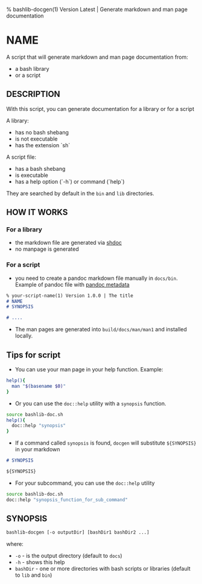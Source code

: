 % bashlib-docgen(1) Version Latest | Generate markdown and man page documentation
# NAME

A script that will generate markdown and man page documentation from:

* a bash library 
* or a script

## DESCRIPTION

With this script, you can generate documentation for a library or for a script

A library:

* has no bash shebang
* is not executable
* has the extension \`sh\`

A script file:

* has a bash shebang
* is executable
* has a help option (\`-h\`) or command (\`help\`)

They are searched by default in the `bin` and `lib` directories.

## HOW IT WORKS

### For a library

  * the markdown file are generated via [shdoc](https://github.com/reconquest/shdoc)
  * no manpage is generated

### For a script
  * you need to create a pandoc markdown file manually in `docs/bin`. Example of pandoc file with [pandoc metadata](https://pandoc.org/MANUAL.html#metadata-blocks)
```markdown
% your-script-name(1) Version 1.0.0 | The title
# NAME
# SYNOPSIS

# ....
```
  * The man pages are generated into `build/docs/man/man1` and installed locally.

## Tips for script

  * You can use your man page in your help function. Example:
```bash
help(){
  man "$(basename $0)"
}
```
  * Or you can use the `doc::help` utility with a `synopsis` function.
```bash
source bashlib-doc.sh
help(){
  doc::help "synopsis"
}
```
  * If a command called `synopsis` is found, `docgen` will substitute `${SYNOPSIS}` in your markdown
```markdown
# SYNOPSIS

${SYNOPSIS}
```
  * For your subcommand, you can use the `doc::help` utility
```bash
source bashlib-doc.sh
doc::help "synopsis_function_for_sub_command"
```


## SYNOPSIS

```bash
bashlib-docgen [-o outputDir] [bashDir1 bashDir2 ...]
```

where:

* `-o`      - is the output directory (default to `docs`)
* `-h`      - shows this help
* `bashDir` - one or more directories with bash scripts or libraries (default to `lib` and `bin`)

